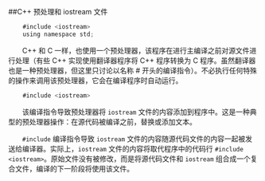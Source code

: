 ##C++ 预处理和 iostream 文件

```javascript
    #include <iostream>
    using namespace std;
```

&emsp;&emsp;C++ 和 C 一样，也使用一个预处理器，该程序在进行主编译之前对源文件进行处理（有些 C++ 实现使用翻译器程序将 C++ 程序转换为 C 程序。虽然翻译器也是一种预处理器，但这里只讨论以名称 # 开头的编译指令）。不必执行任何特殊的操作来调用该预处理器，它会在编译程序时自动运行。

```javascript
    #include <iostream>
```

&emsp;&emsp;该编译指令导致预处理器将 `iostream` 文件的内容添加到程序中。这是一种典型的预处理器操作：在源代码被编译之前，替换或添加文本。

&emsp;&emsp;`#include` 编译指令导致 `iostream` 文件的内容随源代码文件的内容一起被发送给编译器。实际上，`iostream` 文件的内容将取代程序中的代码行 `#include <iostream>`。原始文件没有被修改，而是将源代码文件和 `iostream` 组合成一个复合文件，编译的下一阶段将使用该文件。